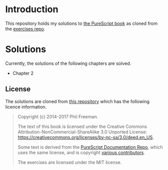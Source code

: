 # Introduction

This repository holds my solutions to [the PureScript book](https://book.purescript.org/) as cloned from the [exercises repo](https://github.com/purescript-contrib/purescript-book).

# Solutions

Currently, the solutions of the following chapters are solved.

* Chapter 2

## License

The solutions are cloned from [this repository](https://github.com/purescript-contrib/purescript-book) which has the following licence information.

> Copyright (c) 2014-2017 Phil Freeman.
> 
> The text of this book is licensed under the Creative Commons Attribution-NonCommercial-ShareAlike 3.0 Unported License: <https://creativecommons.org/licenses/by-nc-sa/3.0/deed.en_US>.
> 
> Some text is derived from the [PureScript Documentation Repo](https://github.com/purescript/documentation), which uses the same license, and is copyright [various contributors](https://github.com/purescript/documentation/blob/master/CONTRIBUTORS.md).
> 
> The exercises are licensed under the MIT license.
